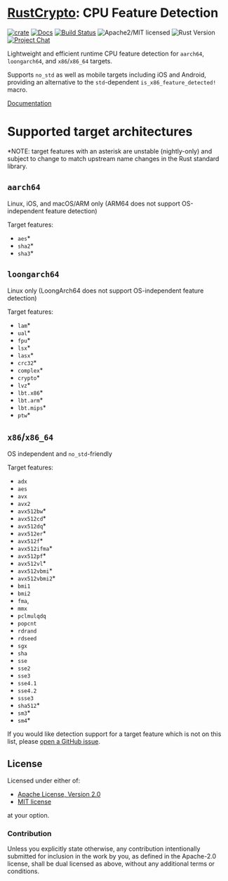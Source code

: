 # [RustCrypto]: CPU Feature Detection

[![crate][crate-image]][crate-link]
[![Docs][docs-image]][docs-link]
[![Build Status][build-image]][build-link]
![Apache2/MIT licensed][license-image]
![Rust Version][rustc-image]
[![Project Chat][chat-image]][chat-link]

Lightweight and efficient runtime CPU feature detection for `aarch64`, `loongarch64`, and
`x86`/`x86_64` targets.

Supports `no_std` as well as mobile targets including iOS and Android,
providing an alternative to the `std`-dependent `is_x86_feature_detected!`
macro.

[Documentation][docs-link]

# Supported target architectures

*NOTE: target features with an asterisk are unstable (nightly-only) and subject
to change to match upstream name changes in the Rust standard library.

## `aarch64`

Linux, iOS, and macOS/ARM only (ARM64 does not support OS-independent feature detection)

Target features:

- `aes`*
- `sha2`*
- `sha3`*

## `loongarch64`

Linux only (LoongArch64 does not support OS-independent feature detection)

Target features:

- `lam`*
- `ual`*
- `fpu`*
- `lsx`*
- `lasx`*
- `crc32`*
- `complex`*
- `crypto`*
- `lvz`*
- `lbt.x86`*
- `lbt.arm`*
- `lbt.mips`*
- `ptw`*

## `x86`/`x86_64`

OS independent and `no_std`-friendly

Target features:

- `adx`
- `aes`
- `avx`
- `avx2`
- `avx512bw`*
- `avx512cd`*
- `avx512dq`*
- `avx512er`*
- `avx512f`*
- `avx512ifma`*
- `avx512pf`*
- `avx512vl`*
- `avx512vbmi`*
- `avx512vbmi2`*
- `bmi1`
- `bmi2`
- `fma`,
- `mmx`
- `pclmulqdq`
- `popcnt`
- `rdrand`
- `rdseed`
- `sgx`
- `sha`
- `sse`
- `sse2`
- `sse3`
- `sse4.1`
- `sse4.2`
- `ssse3`
- `sha512`*
- `sm3`*
- `sm4`*

If you would like detection support for a target feature which is not on
this list, please [open a GitHub issue].

## License

Licensed under either of:

 * [Apache License, Version 2.0](http://www.apache.org/licenses/LICENSE-2.0)
 * [MIT license](http://opensource.org/licenses/MIT)

at your option.

### Contribution

Unless you explicitly state otherwise, any contribution intentionally submitted
for inclusion in the work by you, as defined in the Apache-2.0 license, shall be
dual licensed as above, without any additional terms or conditions.

[//]: # (badges)

[crate-image]: https://img.shields.io/crates/v/cpufeatures.svg
[crate-link]: https://crates.io/crates/cpufeatures
[docs-image]: https://docs.rs/cpufeatures/badge.svg
[docs-link]: https://docs.rs/cpufeatures/
[license-image]: https://img.shields.io/badge/license-Apache2.0/MIT-blue.svg
[rustc-image]: https://img.shields.io/badge/rustc-1.85+-blue.svg
[chat-image]: https://img.shields.io/badge/zulip-join_chat-blue.svg
[chat-link]: https://rustcrypto.zulipchat.com/#narrow/stream/260052-utils
[build-image]: https://github.com/RustCrypto/utils/actions/workflows/cpufeatures.yml/badge.svg?branch=master
[build-link]: https://github.com/RustCrypto/utils/actions/workflows/cpufeatures.yml?query=branch:master

[//]: # (general links)

[RustCrypto]: https://github.com/rustcrypto
[RustCrypto/utils#378]: https://github.com/RustCrypto/utils/issues/378
[open a GitHub issue]: https://github.com/RustCrypto/utils/issues/new?title=cpufeatures:%20requesting%20support%20for%20CHANGEME%20target%20feature
